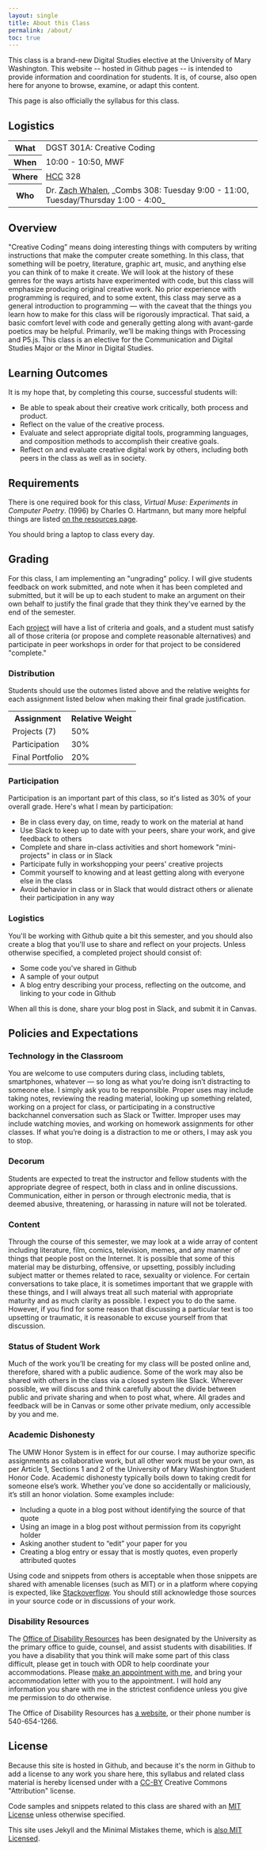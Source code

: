 ```yaml
---
layout: single
title: About this Class
permalink: /about/
toc: true
---
```


This class is a brand-new Digital Studies elective at the University of Mary Washington. This website -- hosted in Github pages -- is intended to provide information and coordination for students. It is, of course, also open here for anyone to browse, examine, or adapt this content.

This page is also officially the syllabus for this class.

## Logistics

<table>
	<tr>
		<th>What</th><td>DGST 301A: Creative Coding</td></tr>
<tr>		<th>When</th><td>10:00 - 10:50, MWF</td></tr>
<tr>		<th>Where</th><td><a href="http://convergence.umw.edu">HCC</a> 328</td></tr>
	<tr>	<th>Who</th><td>Dr. <a href="http://www.zachwhalen.net">Zach Whalen</a>, _Combs 308: Tuesday 9:00 - 11:00, Tuesday/Thursday 1:00 - 4:00_ </td></tr>


</table>

## Overview

"Creative Coding” means doing interesting things with computers by writing instructions that make the computer create something. In this class, that something will be poetry, literature, graphic art, music, and anything else you can think of to make it create. We will look at the history of these genres for the ways artists have experimented with code, but this class will emphasize producing original creative work. No prior experience with programming is required, and to some extent, this class may serve as a general introduction to programming — with the caveat that the things you learn how to make for this class will be rigorously impractical. That said, a basic comfort level with code and generally getting along with avant-garde poetics may be helpful. Primarily, we’ll be making things with Processing and P5.js. This class is an elective for the Communication and Digital Studies Major or the Minor in Digital Studies.

## Learning Outcomes
It is my hope that, by completing this course, successful students will:

* Be able to speak about their creative work critically, both process and product.
* Reflect on the value of the creative process.
* Evaluate and select appropriate digital tools, programming languages, and composition methods to accomplish their creative goals.
* Reflect on and evaluate creative digital work by others, including both peers in the class as well as in society.

## Requirements
There is one required book for this class, _Virtual Muse: Experiments in Computer Poetry_. (1996) by Charles O. Hartmann, but many more helpful things are listed [on the resources page](/resources).

You should bring a laptop to class every day.

## Grading
For this class, I am implementing an "ungrading" policy. I will give students feedback on work submitted, and note when it has been completed and submitted, but it will be up to each student to make an argument on their own behalf to justify the final grade that they think they've earned by the end of the semester.

Each [project](/project) will have a list of criteria and goals, and a student must satisfy all of those criteria (or propose and complete reasonable alternatives) and participate in peer workshops in order for that project to be considered "complete."

### Distribution
Students should use the outomes listed above and the relative weights for each assignment listed below when making their final grade justification.

<table>
	<tr><th>Assignment</th><th>Relative Weight</th></tr>
	<tr>
		<td>Projects (7)</td><td>50%</td>
	</tr>
	<tr>
		<td>Participation</td><td>30%</td>
	</tr>
	<tr>
		<td>Final Portfolio</td><td>20%</td>
	</tr>
</table>

### Participation

Participation is an important part of this class, so it's listed as 30% of your overall grade. Here's what I mean by participation:

* Be in class every day, on time, ready to work on the material at hand
* Use Slack to keep up to date with your peers, share your work, and give feedback to others
* Complete and share in-class activities and short homework "mini-projects" in class or in Slack
* Participate fully in workshopping your peers' creative projects
* Commit yourself to knowing and at least getting along with everyone else in the class
* Avoid behavior in class or in Slack that would distract others or alienate their participation in any way

### Logistics

You'll be working with Github quite a bit this semester, and you should also create a blog that you'll use to share and reflect on your projects. Unless otherwise specified, a completed project should consist of:

 * Some code you've shared in Github 
 * A sample of your output
 * A blog entry describing your process, reflecting on the outcome, and linking to your code in Github

 When all this is done, share your blog post in Slack, and submit it in Canvas.



## Policies and Expectations

### Technology in the Classroom
You are welcome to use computers during class, including tablets, smartphones, whatever — so long as what you’re doing isn’t distracting to someone else. I simply ask you to be responsible. Proper uses may include taking notes, reviewing the reading material, looking up something related, working on a project for class, or participating in a constructive backchannel conversation such as Slack or Twitter. Improper uses may include watching movies, and working on homework assignments for other classes. If what you’re doing is a distraction to me or others, I may ask you to stop. 

### Decorum
Students are expected to treat the instructor and fellow students with the appropriate degree of respect, both in class and in online discussions. Communication, either in person or through electronic media, that is deemed abusive, threatening, or harassing in nature will not be tolerated.

### Content
Through the course of this semester, we may look at a wide array of content including literature, film, comics, television, memes, and any manner of things that people post on the Internet. It is possible that some of this material may be disturbing, offensive, or upsetting, possibly including subject matter or themes related to race, sexuality or violence. For certain conversations to take place, it is sometimes important that we grapple with these things, and I will always treat all such material with appropriate maturity and as much clarity as possible. I expect you to do the same. However, if you find for some reason that discussing a particular text is too upsetting or traumatic, it is reasonable to excuse yourself from that discussion.

### Status of Student Work
Much of the work you’ll be creating for my class will be posted online and, therefore, shared with a public audience. Some of the work may also be shared with others in the class via a closed system like Slack. Wherever possible, we will discuss and think carefully about the divide between public and private sharing and when to post what, where. All grades and feedback will be in Canvas or some other private medium, only accessible by you and me.

### Academic Dishonesty
The UMW Honor System is in effect for our course. I may authorize specific assignments as collaborative work, but all other work must be your own, as per Article 1, Sections 1 and 2 of the University of Mary Washington Student Honor Code. Academic dishonesty typically boils down to taking credit for someone else’s work. Whether you’ve done so accidentally or maliciously, it’s still an honor violation. Some examples include:

* Including a quote in a blog post without identifying the source of that quote
* Using an image in a blog post without permission from its copyright holder
* Asking another student to “edit” your paper for you
* Creating a blog entry or essay that is mostly quotes, even properly attributed quotes

Using code and snippets from others is acceptable when those snippets are shared with amenable licenses (such as MIT) or in a platform where copying is expected, like [Stackoverflow](https://stackoverflow.com/). You should still acknowledge those sources in your source code or in discussions of your work.

### Disability Resources
The [Office of Disability Resources](https://academics.umw.edu/disability/) has been designated by the University as the primary office to guide, counsel, and assist students with disabilities. If you have a disability that you think will make some part of this class difficult, please get in touch with ODR to help coordinate your accommodations. Please [make an appointment with me](http://zachwhalen.youcanbook.me), and bring your accommodation letter with you to the appointment. I will hold any information you share with me in the strictest confidence unless you give me permission to do otherwise. 

The Office of Disability Resources has [a website](https://academics.umw.edu/disability/), or their phone number is 540-654-1266.

## License

Because this site is hosted in Github, and because it's the norm in Github to add a license to any work you share here, this syllabus and related class material is hereby licensed under with a <a href="https://creativecommons.org/licenses/by/4.0/">CC-BY</a> Creative Commons "Attribution" license. 

Code samples and snippets related to this class are shared with an <a href="https://github.com/zachwhalen/creativecoding/blob/master/LICENSE">MIT License</a> unless otherwise specified.  

This site uses Jekyll and the Minimal Mistakes theme, which is <a href="https://raw.githubusercontent.com/zachwhalen/creativecoding/master/LICENSE.txt">also MIT Licensed</a>.




